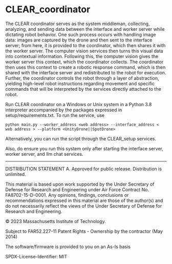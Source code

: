 # CLEAR_coordinator

The CLEAR coordinator serves as the system middleman, collecting, analyzing, and sending data between the interface and worker server while dictating robot behavior. One such process occurs with handling image data: images are captured by the drone and then sent to the interface server; from here, it is provided to the coordinator, which then shares it with the worker server. The computer vision services then turns this visual data into contextual information. Following this, the computer vision gives the worker server this context, which the coordinator collects. The coordinator then uses this context to create a robotic response command, which is then shared with the interface server and redistributed to the robot for execution. Further, the coordinator controls the robot through a layer of abstraction, yielding high-level robot instructions regarding movement and specific commands that will be interpreted by the services directly attached to the robot.
 
Run CLEAR coordinator on a Windows or Unix system in a Python 3.8 interpreter accompanied by the packages expressed in setup/requirements.txt. To run the service, use
 
``python main.py --worker_address <web address> --interface_address < web address > --platform <UnityDrone||SpotDrone>``
 
Alternatively, you can run the script through the CLEAR_setup services.
 
Also, do ensure you run this system only after starting the interface server, worker server, and llm chat services.
 
-----

DISTRIBUTION STATEMENT A. Approved for public release. Distribution is unlimited.
 
This material is based upon work supported by the Under Secretary of Defense for Research and Engineering under Air Force Contract No. FA8702-15-D-0001. Any opinions, findings, conclusions or recommendations expressed in this material are those of the author(s) and do not necessarily reflect the views of the Under Secretary of Defense for Research and Engineering.

© 2023 Massachusetts Institute of Technology.

Subject to FAR52.227-11 Patent Rights - Ownership by the contractor (May 2014)

The software/firmware is provided to you on an As-Is basis

SPDX-License-Identifier: MIT
